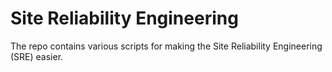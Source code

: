 # Site Reliability Engineering

The repo contains various scripts for making the Site Reliability Engineering (SRE) easier.